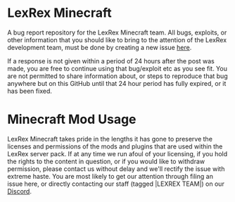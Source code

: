 # LexRex Minecraft
A bug report repository for the LexRex Minecraft team.
All bugs, exploits, or other information that
you should like to bring to the attention of
the LexRex development team, must be done by creating a new issue [here](https://github.com/Sedecias/LexRex/issues).

If a response is not given within a period of
24 hours after the post was made, you are free
to continue using that bug/exploit etc as you
see fit. You are not permitted to share information 
about, or steps to reproduce that bug
anywhere but on this GitHub until that 24 hour
period has fully expired, or it has been fixed.

# Minecraft Mod Usage
LexRex Minecraft takes pride in the lengths it has gone
to preserve the licenses and permissions of the
mods and plugins that are used within the LexRex 
server pack. If at any time we run afoul of your 
licensing, if you hold the rights to the content
in question, or if you would like to withdraw permission,
please contact us without delay and we'll rectify the issue 
with extreme haste. You are most likely to get our attention 
through filing an issue here, or directly contacting our
staff (tagged |LEXREX TEAM|) on our [Discord](https://discord.gg/zq6hvTS).

